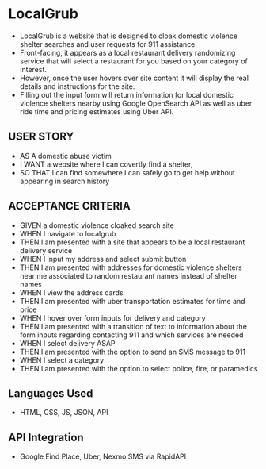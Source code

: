 # LocalGrub
- LocalGrub is a website that is designed to cloak domestic violence shelter searches and user requests for 911 assistance.
- Front-facing, it appears as a local restaurant delivery randomizing service that will select a restaurant for you based on your category of interest.
- However, once the user hovers over site content it will display the real details and instructions for the site.
- Filling out the input form will return information for local domestic violence shelters nearby using Google OpenSearch API as well as uber ride time and pricing estimates using Uber API.

## USER STORY
- AS A domestic abuse victim
- I WANT a website where I can covertly find a shelter,
- SO THAT I can find somewhere I can safely go to get help without appearing in search history

## ACCEPTANCE CRITERIA
- GIVEN a domestic violence cloaked search site
- WHEN I navigate to localgrub
- THEN I am presented with a site that appears to be a local restaurant delivery service
- WHEN I input my address and select submit button
- THEN I am presented with addresses for domestic violence shelters near me associated to random restaurant names instead of shelter names
- WHEN I view the address cards
- THEN I am presented with uber transportation estimates for time and price
- WHEN I hover over form inputs for delivery and category
- THEN I am presented with a transition of text to information about the form inputs regarding contacting 911 and which services are needed
- WHEN I select delivery ASAP
- THEN I am presented with the option to send an SMS message to 911
- WHEN I select a category
- THEN I am presented with the option to select police, fire, or paramedics

## Languages Used
- HTML, CSS, JS, JSON, API

## API Integration
- Google Find Place, Uber, Nexmo SMS via RapidAPI
